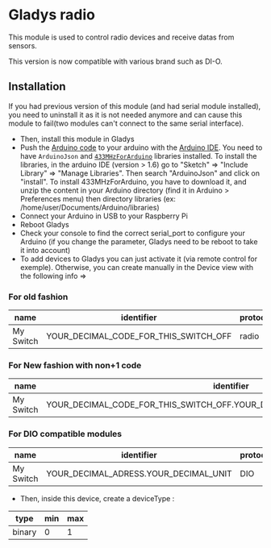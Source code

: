 # Gladys radio

This module is used to control radio devices and receive datas from sensors. 

This version is now compatible with various brand such as DI-O.

## Installation

If you had previous version of this module (and had serial module installed), you need to uninstall it as it is not needed anymore and can cause this module to fail(two modules can't connect to the same serial interface).

- Then, install this module in Gladys
- Push the [Arduino code](https://github.com/isokar/gladys-radioemitter/blob/master/new_433_gladys.ino) to your arduino with the [Arduino IDE](https://www.arduino.cc/en/main/software). You need to have `ArduinoJson` and [`433MHzForArduino`](https://bitbucket.org/fuzzillogic/433mhzforarduino/src) libraries installed. To install the libraries, in the arduino IDE (version > 1.6) go to "Sketch" => "Include Library" => "Manage Libraries". Then search "ArduinoJson" and click on "install". To install 433MHzForArduino, you have to download it, and unzip the content in your Arduino directory (find it in Arduino > Preferences menu) then directory libraries (ex: /home/user/Documents/Arduino/libraries)
- Connect your Arduino in USB to your Raspberry Pi
- Reboot Gladys
- Check your console to find the correct serial_port to configure your Arduino (if you change the parameter, Gladys need to be  reboot to take it into account)
- To add devices to Gladys you can just activate it (via remote control for exemple). Otherwise, you can create manually in the Device view with the following info => 

### For old fashion

| name | identifier | protocol | service 
| ---| ---| ---| ---| 
| My Switch | YOUR_DECIMAL_CODE_FOR_THIS_SWITCH_OFF | radio | radioemitter 

### For New fashion with non+1 code

| name | identifier | protocol | service 
| ---| ---| ---| ---| 
| My Switch | YOUR_DECIMAL_CODE_FOR_THIS_SWITCH_OFF.YOUR_DECIMAL_CODE_FOR_THIS_SWITCH_ON | diffRF | radioemitter 

### For DIO compatible modules

| name | identifier | protocol | service 
| ---| ---| ---| ---| 
| My Switch | YOUR_DECIMAL_ADRESS.YOUR_DECIMAL_UNIT | DIO | radioemitter 



- Then, inside this device, create a deviceType :

| type | min | max 
| ---| ---| ---|
| binary | 0 | 1
